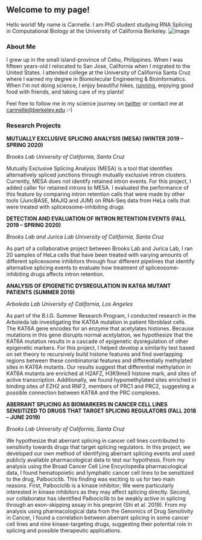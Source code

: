 ## Welcome to my page!

Hello world! My name is Carmelle. I am PhD student studying RNA Splicing in Computational Biology at the University of California Berkeley.
![image](https://twitter.com/carmeIle/status/1391622095486930947/photo/2)

### About Me

I grew up in the small island-province of Cebu, Philippines. When I was fifteen years-old I relocated to San Jose, California when I migrated to the United States. I attended college at the University of California Santa Cruz where I earned my degree in Biomolecular Engineering & Bioinformatics. When I'm not doing science, I enjoy beautiful hikes, [running](https://www.strava.com/athletes/99557318), enjoying good food with friends, and taking care of my plants!

Feel free to follow me in my science journey on [twitter](https://twitter.com/carmeile) or contact me at carmelle@berkeley.edu :-)


### Research Projects

**MUTUALLY EXCLUSIVE SPLICING ANALYSIS (MESA) (WINTER 2019 – SPRING 2020)**

_Brooks Lab University of California, Santa Cruz_

Mutually Exclusive Splicing Analysis (MESA) is a tool that identifies alternatively spliced junctions through mutually exclusive intron clusters. Currently, MESA does not identify retained intron events. For this project, I added caller for retained introns to MESA. I evaluated the performance of this feature by comparing intron retention calls that were made by other tools (JuncBASE, MAJIQ and JUM) on RNA-Seq data from HeLa cells that were treated with spliceosome-inhibiting drugs

**DETECTION AND EVALUATION OF INTRON RETENTION EVENTS (FALL 2019 – SPRING 2020)**

_Brooks Lab and Jurica Lab University of California, Santa Cruz_

As part of a collaborative project between Brooks Lab and Jurica Lab, I ran 20 samples of HeLa cells that have been treated with varying amounts of different spliceosome inhibitors through four different pipelines that identify alternative splicing events to evaluate how treatment of spliceosome-inhibiting drugs affects intron retention.

**ANALYSIS OF EPIGENETIC DYSREGULATION IN KAT6A MUTANT PATIENTS (SUMMER 2019)**

_Arboleda Lab University of California, Los Angeles_

As part of the B.I.G. Summer Research Program, I conducted research in the Arboleda lab investigating the KAT6A mutation in patient fibroblast cells. The KAT6A gene encodes for an enzyme that acetylates histones. Because mutations in this gene disrupts normal acetylation, we hypothesize that the KAT6A mutation results in a cascade of epigenetic dysregulation of other epigenetic markers. For this project, I helped develop a similarity test based on set theory to recursively build histone features and find overlapping regions between these combinatorial features and differentially methylated sites in KAT6A mutants. Our results suggest that differential methylation in KAT6A mutants are enriched at H2AFZ, H3K9me3 histone mark, and sites of active transcription. Additionally, we found hypomethylated sites enriched in binding sites of EZH2 and RNF2, members of PRC1 and PRC2, suggesting a possible connection between KAT6A and the PRC complexes.

**ABERRANT SPLICING AS BIOMARKERS IN CANCER CELL LINES SENSITIZED TO DRUGS THAT TARGET SPLICING REGULATORS (FALL 2018 – JUNE 2019)**

_Brooks Lab University of California, Santa Cruz_

We hypothesize that aberrant splicing in cancer cell lines contributed to sensitivity towards drugs that target splicing regulators. In this project, we developed our own method of identifying aberrant splicing events and used publicly available pharmacological data to test our hypothesis. From my analysis using the Broad Cancer Cell Line Encyclopedia pharmacological data, I found hematopoietic and lymphatic cancer cell lines to be sensitized to the drug, Palbociclib. This finding was exciting to us for two main reasons. First, Palbociclib is a kinase inhibitor; We were particularly interested in kinase inhibitors as they may affect splicing directly. Second, our collaborator has identified Palbociclib to be weakly active in splicing through an exon-skipping assay in his preprint (Shi et al. 2019). From my analysis using pharmacological data from the Genomics of Drug Sensitivity in Cancer, I found a correlation between aberrant splicing in some cancer cell lines and nine kinase-targeting drugs, suggesting their potential role in splicing and possible therapeutic applications.





